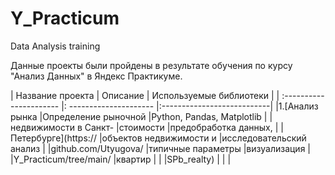 # Y_Practicum
Data Analysis training



Данные  проекты  были пройдены  в результате обучения  по  курсу "Анализ Данных"  в Яндекс Практикуме.


| Название проекта        |         Описание       | Используемые библиотеки    |
| :---------------------- |: --------------------- |:---------------------------|
|1.[Анализ рынка            |Определение  рыночной     |Python, Pandas, Matplotlib  |
|недвижимости   в  Санкт-   |стоимости                 |предобработка данных,       |
|Петербурге](https://       |объектов недвижимости и   |исследовательский анализ    |
|github.com/Utyugova/       |типичные параметры        |визуализация                |
|Y_Practicum/tree/main/     |квартир                   |                            |
|SPb_realty)              |                        |                            |
